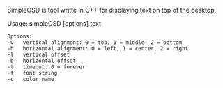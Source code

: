 SimpleOSD is tool writte in C++ for displaying text on top of the desktop.

Usage: simpleOSD [options] text

    Options:
	-v   vertical alignment: 0 = top, 1 = middle, 2 = bottom
	-h   horizontal alignment: 0 = left, 1 = center, 2 = right
	-l   vertical offset
	-b   horizontal offset
	-t   timeout: 0 = forever
	-f   font string
	-c   color name
 
